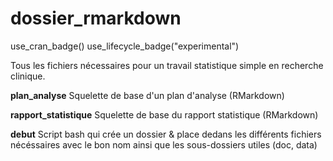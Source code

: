 # dossier_rmarkdown

use_cran_badge()
use_lifecycle_badge("experimental")

Tous les fichiers nécessaires pour un travail statistique simple en recherche clinique.

**plan_analyse** Squelette de base d'un plan d'analyse (RMarkdown)

**rapport_statistique** Squelette de base du rapport statistique (RMarkdown)

**debut** Script bash qui crée un dossier & place dedans les différents fichiers nécéssaires avec le bon nom ainsi que les sous-dossiers utiles (doc, data)
